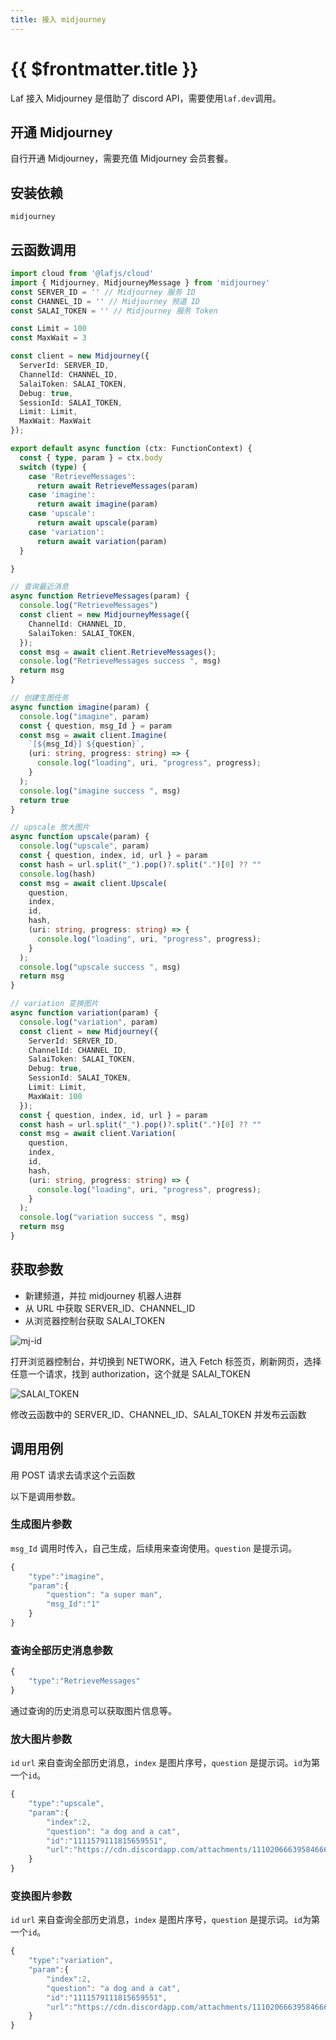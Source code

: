 ```yaml
---
title: 接入 midjourney
---
```


# {{ $frontmatter.title }}

Laf 接入 Midjourney 是借助了 discord API，需要使用`laf.dev`调用。

## 开通 Midjourney

自行开通 Midjourney，需要充值 Midjourney 会员套餐。

## 安装依赖

`midjourney`

## 云函数调用

```typescript
import cloud from '@lafjs/cloud'
import { Midjourney, MidjourneyMessage } from 'midjourney'
const SERVER_ID = '' // Midjourney 服务 ID
const CHANNEL_ID = '' // Midjourney 频道 ID
const SALAI_TOKEN = '' // Midjourney 服务 Token

const Limit = 100
const MaxWait = 3

const client = new Midjourney({
  ServerId: SERVER_ID,
  ChannelId: CHANNEL_ID,
  SalaiToken: SALAI_TOKEN,
  Debug: true,
  SessionId: SALAI_TOKEN,
  Limit: Limit,
  MaxWait: MaxWait
});

export default async function (ctx: FunctionContext) {
  const { type, param } = ctx.body
  switch (type) {
    case 'RetrieveMessages':
      return await RetrieveMessages(param)
    case 'imagine':
      return await imagine(param)
    case 'upscale':
      return await upscale(param)
    case 'variation':
      return await variation(param)
  }

}

// 查询最近消息
async function RetrieveMessages(param) {
  console.log("RetrieveMessages")
  const client = new MidjourneyMessage({
    ChannelId: CHANNEL_ID,
    SalaiToken: SALAI_TOKEN,
  });
  const msg = await client.RetrieveMessages();
  console.log("RetrieveMessages success ", msg)
  return msg
}

// 创建生图任务
async function imagine(param) {
  console.log("imagine", param)
  const { question, msg_Id } = param
  const msg = await client.Imagine(
    `[${msg_Id}] ${question}`,
    (uri: string, progress: string) => {
      console.log("loading", uri, "progress", progress);
    }
  );
  console.log("imagine success ", msg)
  return true
}

// upscale 放大图片
async function upscale(param) {
  console.log("upscale", param)
  const { question, index, id, url } = param
  const hash = url.split("_").pop()?.split(".")[0] ?? ""
  console.log(hash)
  const msg = await client.Upscale(
    question,
    index,
    id,
    hash,
    (uri: string, progress: string) => {
      console.log("loading", uri, "progress", progress);
    }
  );
  console.log("upscale success ", msg)
  return msg
}

// variation 变换图片
async function variation(param) {
  console.log("variation", param)
  const client = new Midjourney({
    ServerId: SERVER_ID,
    ChannelId: CHANNEL_ID,
    SalaiToken: SALAI_TOKEN,
    Debug: true,
    SessionId: SALAI_TOKEN,
    Limit: Limit,
    MaxWait: 100
  });
  const { question, index, id, url } = param
  const hash = url.split("_").pop()?.split(".")[0] ?? ""
  const msg = await client.Variation(
    question,
    index,
    id,
    hash,
    (uri: string, progress: string) => {
      console.log("loading", uri, "progress", progress);
    }
  );
  console.log("variation success ", msg)
  return msg
}
```

## 获取参数

- 新建频道，并拉 midjourney 机器人进群
- 从 URL 中获取 SERVER_ID、CHANNEL_ID
- 从浏览器控制台获取 SALAI_TOKEN

![mj-id](../../doc-images/mj-id.png)

打开浏览器控制台，并切换到 NETWORK，进入 Fetch 标签页，刷新网页，选择任意一个请求，找到 authorization，这个就是 SALAI_TOKEN

![SALAI_TOKEN](../../doc-images/SALAI_TOKEN.jpg)

修改云函数中的 SERVER_ID、CHANNEL_ID、SALAI_TOKEN 并发布云函数

## 调用用例

用 POST 请求去请求这个云函数

以下是调用参数。

### 生成图片参数

`msg_Id` 调用时传入，自己生成，后续用来查询使用。`question` 是提示词。

```typescript
{
    "type":"imagine",
    "param":{
        "question": "a super man",
        "msg_Id":"1"
    }
}
```

### 查询全部历史消息参数

```typescript
{
    "type":"RetrieveMessages"
}
```

通过查询的历史消息可以获取图片信息等。

### 放大图片参数

`id` `url` 来自查询全部历史消息，`index` 是图片序号，`question` 是提示词。`id`为第一个`id`。

```typescript
{
    "type":"upscale",
    "param":{
        "index":2,
        "question": "a dog and a cat",
        "id":"1111579111815659551",
        "url":"https://cdn.discordapp.com/attachments/1110206663958466611/1111579111287164988/johnsonmaureen_2023_a_dog_and_a_cat_5927bc5d-5d80-423c-bf89-c2357d5aaf6b.png"
    }
}
```

### 变换图片参数

`id` `url` 来自查询全部历史消息，`index` 是图片序号，`question` 是提示词。`id`为第一个`id`。

```typescript
{
    "type":"variation",
    "param":{
        "index":2,
        "question": "a dog and a cat",
        "id":"1111579111815659551",
        "url":"https://cdn.discordapp.com/attachments/1110206663958466611/1111579111287164988/johnsonmaureen_2023_a_dog_and_a_cat_5927bc5d-5d80-423c-bf89-c2357d5aaf6b.png"
    }
}
```
